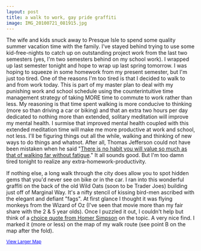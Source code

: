 ```yaml
---
layout: post
title: a walk to work, gay pride graffiti
image: IMG_20100721_081915.jpg
---
```


The wife and kids snuck away to Presque Isle to spend some quality summer
vacation time with the family. I've stayed behind trying to use some
kid-free-nights to catch up on outstanding project work from the last two
semesters (yes, I'm two semesters behind on my school work). I wrapped up last
semester tonight and hope to wrap up last spring tomorrow. I was hoping to
squeeze in some homework from my present semester, but I'm just too tired. One
of the reasons I'm too tired is that I decided to walk to and from work today.
This is part of my master plan to deal with my punishing work and school
schedule using the counterintuitive time management strategy of taking MORE time
to commute to work rather than less. My reasoning is that time spent walking is
more conducive to thinking (more so than driving a car or biking) and that an
extra two hours per day dedicated to nothing more than extended, solitary
meditation will improve my mental health. I surmise that improved mental health
coupled with this extended meditation time will make me more productive at work
and school, not less. I'll be figuring things out all the while, walking and
thinking of new ways to do things and whatnot. After all, Thomas Jefferson could
not have been mistaken when he said
"<a href="http://www.kadavy.net/blog/posts/thomas-jefferson-on-walking/">There
is no habit you will value so much as that of walking far without fatigue</a>."
It all sounds good. But I'm too damn tired tonight to realize any
extra-homework-productivity.

<!--more-->

If nothing else, a long walk through the city does allow you to spot hidden gems
that you'd never see on bike or in the car. I ran into this wonderful graffiti
on the back of the old Wild Oats (soon to be Trader Joes) building just off of
Marginal Way. It's a nifty stencil of kissing bird-men ascribed with the elegant
and defiant "fags". At first glance I thought it was flying monkeys from the
Wizard of Oz (I've seen that movie more than my fair share with the 2 &amp; 5
year olds). Once I puzzled it out, I couldn't help but think of a
<a href="http://www.kweer.com/homer/brucelancejulien.wav">choice quote from
Homer Simpson</a> on the topic. A very nice find. I marked it (more or less) on
the map of my walk route (see point B on the map after the fold).

<small><a style="color: #0000ff; text-align: left;" href="http://maps.google.com/maps?f=d&amp;source=embed&amp;saddr=55+alba+street+portland+maine&amp;daddr=Vannah+Ave+to:43.661601,-70.263834+to:Elm+St+to:Elm+St+to:Elm+St+to:5+milk+street+portland+maine&amp;hl=en&amp;geocode=FRRzmgIdd1HP-ykLUicno5uyTDGLGCRpFM86BQ%3BFfBfmgIdTZbP-w%3B%3BFS46mgIdfNbP-w%3BFdI3mgIdh9vP-w%3BFZUumgIdrOnP-w%3BFRcqmgId0AbQ-yknIZUJQJyyTDG0ScYKMcLozA&amp;mra=dme&amp;mrcr=0,1&amp;mrsp=2&amp;sz=14&amp;via=1,3,4,5&amp;dirflg=w&amp;sll=43.660793,-70.265551&amp;sspn=0.047377,0.115614&amp;ie=UTF8&amp;ll=43.660793,-70.265636&amp;spn=0.049426,0.102654&amp;z=13">View
Larger Map</a></small>
